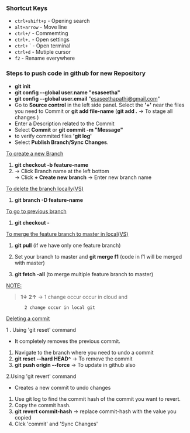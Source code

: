 ### Shortcut Keys

- `ctrl+shift+p` - Opening search
- `alt+arrow` - Move line
- `ctrl+/` - Commemting
- `ctrl+,` - Open settings
- `ctrl+` ` - Open terminal
- `ctrl+d` - Mutiple cursor
- `f2` - Rename everywhere

### Steps to push code in github for new Repository

- **git init**
- **git config --global user.name "esaseetha"**
- **git config --global user.email** "esaseethapathi@gmail.com"
- Go to **Source control** in the left side panel. Select the **'+'** near the files you need to Commit or **git add file-name** (**git add .** -> To stage all changes )
- Enter a Description related to the Commit
- Select **Commit** or **git commit -m "Message"**
- to verify commited files **'git log'**
- Select **Publish Branch/Sync Changes**.

<ins>To create a new Branch

1. **git checkout -b feature-name**
2. -> Click Branch name at the left bottom  
   -> Click **+ Create new branch**
   -> Enter new branch name

<ins> To delete the branch locally(VS)

1.  **git branch -D feature-name**

<ins> To go to previous branch

1. **git checkout -**

<ins>To merge the feature branch to master in local(VS)

1.  **git pull** (if we have only one feature branch)

2.  Set your branch to master and **git merge f1** (code in f1 will be merged with master)

3.  **git fetch -all** (to merge multiple feature branch to master)

<ins>NOTE:

> **1↓ 2↑** -> 1 change occur occur in cloud and

           2 change occur in local git

<ins>Deleting a commit

1 . Using 'git reset' command

- It completely removes the previous commit.

1. Navigate to the branch where you need to undo a commit
2. **git reset --hard HEAD^** -> To remove the commit
3. **git push origin <branch-name> --force** -> To update in github also

2.Using 'git revert' command

- Creates a new commit to undo changes

1. Use git log to find the commit hash of the commit you want to revert.
2. Copy the commit hash.
3. **git revert commit-hash** -> replace commit-hash with the value you copied
4. Clck 'commit' and 'Sync Changes'
